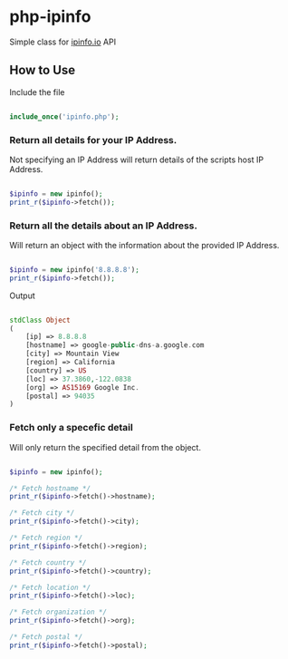 # php-ipinfo
Simple class for [ipinfo.io](http://ipinfo.io) API

## How to Use

Include the file 

```php

include_once('ipinfo.php');

```

### Return all details for your IP Address. 

Not specifying an IP Address will return details of the scripts host IP Address.


```php

$ipinfo = new ipinfo();
print_r($ipinfo->fetch());

```

### Return all the details about an IP Address. 

Will return an object with the information about the provided IP Address.


```php

$ipinfo = new ipinfo('8.8.8.8');
print_r($ipinfo->fetch());

```

Output

```php

stdClass Object
(
    [ip] => 8.8.8.8
    [hostname] => google-public-dns-a.google.com
    [city] => Mountain View
    [region] => California
    [country] => US
    [loc] => 37.3860,-122.0838
    [org] => AS15169 Google Inc.
    [postal] => 94035
)

```

### Fetch only a specefic detail

Will only return the specified detail from the object.

```php

$ipinfo = new ipinfo();

/* Fetch hostname */
print_r($ipinfo->fetch()->hostname);

/* Fetch city */
print_r($ipinfo->fetch()->city);

/* Fetch region */
print_r($ipinfo->fetch()->region);

/* Fetch country */
print_r($ipinfo->fetch()->country);

/* Fetch location */
print_r($ipinfo->fetch()->loc);

/* Fetch organization */
print_r($ipinfo->fetch()->org);

/* Fetch postal */
print_r($ipinfo->fetch()->postal);

```